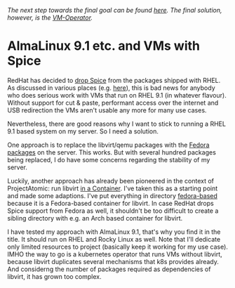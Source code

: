 *The next step towards the final goal can be found [here](https://github.com/mnlipp/kube-qemu-legacy).*
*The final solution, however, is the [VM-Operator](https://jdrupes.org/vm-operator/).*

# AlmaLinux 9.1 etc. and VMs with Spice

RedHat has decided to 
[drop Spice](https://bugzilla.redhat.com/show_bug.cgi?id=2030592)
from the packages shipped with RHEL. As discussed in various places
(e.g. 
[here](https://www.reddit.com/r/redhat/comments/ux38f3/why_was_spice_qxl_removed_from_rhel_9/)),
this is bad news for anybody who does serious work with VMs that run on
RHEL 9.1 (in whatever flavour). Without support for cut & paste, performant
access over the internet and USB redirection the VMs aren't usable any
more for many use cases.

Nevertheless, there are good reasons why I want to stick to running
a RHEL 9.1 based system on my server. So I need a solution.

One approach is to replace the libvirt/qemu packages with the
[Fedora packages](https://github.com/ladar/qemu-spice-el9) 
on the server. This works. But with several hundred packages
being replaced, I do have some concerns regarding the stability of
my server.

Luckily, another approach has already been pioneered in the
context of ProjectAtomic: run libvirt 
[in a Container](https://github.com/projectatomic/docker-image-examples/blob/master/rhel-libvirt/libvirtd/Dockerfile).
I've taken this as a starting point and made some adaptions. 
I've put everything in directory [fedora-based](fedora-based) because
it is a Fedora-based container for libvirt. In case
RedHat drops Spice support from Fedora as well, it shouldn't be
too difficult to create a sibling directory with e.g. an Arch
based container for libvirt.

I have tested my approach with AlmaLinux 9.1, that's why you find it
in the title. It should run on RHEL and Rocky Linux as well.
Note that I'll dedicate only limited resources to project (basically
keep it working for my use case). IMHO the way to go is
a kubernetes operator that runs VMs without libvirt, because libvirt
duplicates several mechanisms that k8s provides already. And considerng
the number of packages required as dependencies of libvirt,
it has grown too complex.
